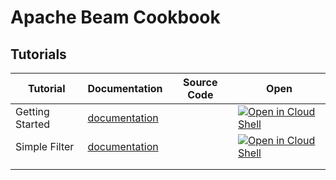 # Apache Beam Cookbook



## Tutorials

| Tutorial  | Documentation |  Source Code | Open  |
|---|---|---|---|
| Getting Started  | [documentation](/docs/tutorials/getting_started.md)  |   | [![Open in Cloud Shell](https://gstatic.com/cloudssh/images/open-btn.png)](https://console.cloud.google.com/cloudshell/open?git_repo=https://github.com/arunneoz/beamcookbook&tutorial=docs/tutorials/getting_started.md)  |
| Simple Filter  | [documentation](/docs/tutorials/custom-options.md)  |   | [![Open in Cloud Shell](https://gstatic.com/cloudssh/images/open-btn.png)](https://console.cloud.google.com/cloudshell/open?git_repo=https://github.com/arunneoz/beamcookbook&page=editor&open_in_editor=tutorials/custom-options/src/main/java/com/gcp/cookbook/StarterPipeline.java&tutorial=docs/tutorials/custom-options.md)  |
|   |   |   |   |
|   |   |   |   |
